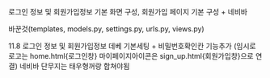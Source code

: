 로그인 정보 및 회원가입정보 기본 화면 구성, 회원가입 페이지 기본 구성 + 네비바
 
바꾼것(templates, models.py, settings.py, urls.py, views.py)


11.8 로그인 정보 및 회원가입정보 데베 기본세팅 + 비밀번호확인칸 기능추가 (임시로 로고는 home.html{로그인창} 마이페이지아이콘은 sign_up.html{회원가입창}으로 연결)
네비바 단무지는 태우형꺼랑 합쳐야됨
